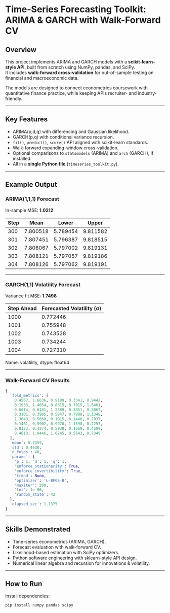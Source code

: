 # Time-Series Forecasting Toolkit: ARIMA & GARCH with Walk-Forward CV

## Overview
This project implements ARIMA and GARCH models with a **scikit-learn–style API**, built from scratch using NumPy, pandas, and SciPy.  
It includes **walk-forward cross-validation** for out-of-sample testing on financial and macroeconomic data.

The models are designed to connect econometrics coursework with quantitative finance practice, while keeping APIs recruiter- and industry-friendly.

---

## Key Features
- ARIMA(p,d,q) with differencing and Gaussian likelihood.
- GARCH(p,q) with conditional variance recursion.
- `fit()`, `predict()`, `score()` API aligned with scikit-learn standards.
- Walk-forward expanding-window cross-validation.
- Optional comparisons to `statsmodels` (ARIMA) and `arch` (GARCH), if installed.
- All in a **single Python file** (`timeseries_toolkit.py`).

---

## Example Output

### ARIMA(1,1,1) Forecast
In-sample MSE: **1.0212**

| Step |   Mean   |  Lower  |  Upper  |
|------|----------|---------|---------|
| 300  | 7.800518 | 5.789454 | 9.811582 |
| 301  | 7.807451 | 5.796387 | 9.818515 |
| 302  | 7.808067 | 5.797002 | 9.819131 |
| 303  | 7.808121 | 5.797057 | 9.819186 |
| 304  | 7.808126 | 5.797062 | 9.819191 |

---

### GARCH(1,1) Volatility Forecast
Variance fit MSE: **1.7498**

| Step Ahead |   Forecasted Volatility (σ)  |
|------|----------|
| 1000  | 0.772446 |
| 1001  | 0.755948 |
| 1002  | 0.743538 |
| 1003  | 0.734244 |
| 1004  | 0.727310 |



Name: volatility, dtype: float64

---

### Walk-Forward CV Results

```python
{
  'fold_metrics': [
    0.4567, 1.6636, 0.9189, 0.3341, 0.9442,
    0.1933, 1.4054, 0.8815, 0.7015, 1.6461,
    0.6614, 0.6181, 1.2589, 0.3851, 0.3867,
    0.3101, 0.3905, 0.5847, 0.7988, 1.1348,
    1.3643, 0.5668, 0.1015, 0.1448, 0.7037,
    0.1461, 0.5902, 0.9970, 1.1598, 0.2257,
    0.8123, 0.4274, 0.5938, 0.1669, 0.4599,
    0.4813, 1.8446, 1.6745, 0.5643, 0.7349
  ],
  'mean': 0.7359,
  'std': 0.4630,
  'n_folds': 40,
  'params': {
    'p': 1, 'd': 1, 'q': 1,
    'enforce_stationarity': True,
    'enforce_invertibility': True,
    'trend': None,
    'optimizer': 'L-BFGS-B',
    'maxiter': 200,
    'tol': 1e-06,
    'random_state': 42
  },
  'elapsed_sec': 1.1375
}
```

---

## Skills Demonstrated
- Time-series econometrics (ARIMA, GARCH).
- Forecast evaluation with walk-forward CV.
- Likelihood-based estimation with SciPy optimizers.
- Python software engineering with sklearn-style API design.
- Numerical linear algebra and recursion for innovations & volatility.

---

## How to Run

Install dependencies:
```bash
pip install numpy pandas scipy
